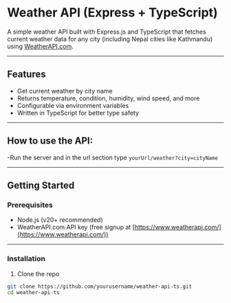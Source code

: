 # Weather API (Express + TypeScript)

A simple weather API built with Express.js and TypeScript that fetches current weather data for any city (including Nepal cities like Kathmandu) using [WeatherAPI.com](https://www.weatherapi.com/).

---

## Features

- Get current weather by city name
- Returns temperature, condition, humidity, wind speed, and more
- Configurable via environment variables
- Written in TypeScript for better type safety

---

## How to use the API:

-Run the server and in the url section type ```yourUrl/weather?city=cityName```

---

## Getting Started

### Prerequisites

- Node.js (v20+ recommended)
- WeatherAPI.com API key (free signup at [https://www.weatherapi.com/](https://www.weatherapi.com/))

---

### Installation

1. Clone the repo

```bash
git clone https://github.com/yourusername/weather-api-ts.git
cd weather-api-ts
